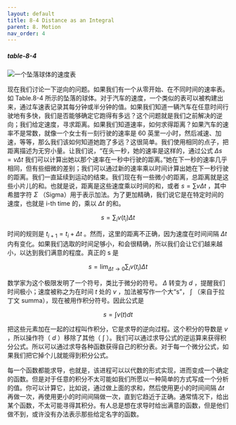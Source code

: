 ```yaml
---
layout: default
title: 8-4 Distance as an Integral
parent: 8. Motion
nav_order: 4
---
```

##### table-8-4
![一个坠落球体的速度表](/assets/volume-1/table-8-4.png)

现在我们讨论一下逆向的问题。如果我们有一个从零开始、在不同时间的速率表。如 Table.8-4 所示的坠落的球体。对于汽车的速度，一个类似的表可以被构建出来，通过车速表记录其每分钟或半分钟的值。如果我们知道一辆汽车在任意时间行驶地有多快，我们是否能够确定它跑得有多远？这个问题就是我们之前解决的逆向；我们给定速度，寻求距离。如果我们知道速率，如何求得距离？如果汽车的速率不是常数，就像一个女士有一刻行驶的速率是 60 英里一小时，然后减速、加速，等等，那么我们该如何知道她跑了多远？这很简单。我们使用相同的点子，把距离描述为无穷小量。让我们说，“在头一秒，她的速率是这样的，通过公式 $\Delta{s}=v\Delta{t}$ 我们可以计算出她以那个速率在一秒中行驶的距离。”她在下一秒的速率几乎相同，但有些细微的差别；我们可以通过新的速率乘以时间计算出她在下一秒行驶的距离。我们一直延续到运动的结束。我们现在有一些微小的距离，总距离就是这些小片儿的和。也就是说，距离是这些速度乘以时间的和，或者 $s=\sum{v\Delta{t}}$ ，其中希腊字符 $\Sigma$ （Sigma）用于表示加法。为了更加精确，我们说它是在特定时间的速度，也就是 i-th time 的，乘以 $\Delta{t}$ 的和。

$$s=\sum_{i}v(t_i)\Delta{t}$$

时间的规则是 $t_{i+1}=t_i+\Delta{t}$ 。然而，这里的距离不正确，因为速度在时间间隔 $\Delta{t}$ 内有变化。如果我们选取的时间足够小，和会很精确，所以我们会让它们越来越小，以达到我们满意的程度。真正的 s 是

$$s=\lim_{\Delta{t} \to 0}\sum_{i}v(t_i)\Delta{t}$$

数学家为这个极限发明了一个符号，类比于微分的符号。 $\Delta$ 转变为 $d$ ，提醒我们时间极小；速度被称之为在时间 $t$ 处的 $v$ ，加法被写作一个大“s”， $\int$ （来自于拉丁文 summa），现在被用作积分符号。因此公式是

$$s=\int{v(t)dt}$$

把这些元素加在一起的过程叫作积分，它是求导的逆向过程。这个积分的导数是 $v$ ，所以操作符（ $d$ ）移除了其他（ $\int$ ）。我们可以通过求导公式的逆运算来获得积分公式。所以可以通过求导各种函数获得自己的积分表。对于每一个微分公式，如果我们把它掉个儿就能得到积分公式。

每一个函数都能求导，也就是，该进程可以以代数的形式实现，进而变成一个确定的函数。但是对于任意的积分不太可能如我们所愿以一种简单的方式写成一个分析的值。你可以计算它，比如说，通过做上面的求和，然后使用更小的时间间隔 $\Delta{t}$ 再做一次，再使用更小的时间间隔做一次，直到它趋近于正确。通常情况下，给出某个函数，不太可能寻得其积分。有人总是想在求导时给出满意的函数，但是他们做不到，或许没有办法表示那些给定名字的函数。